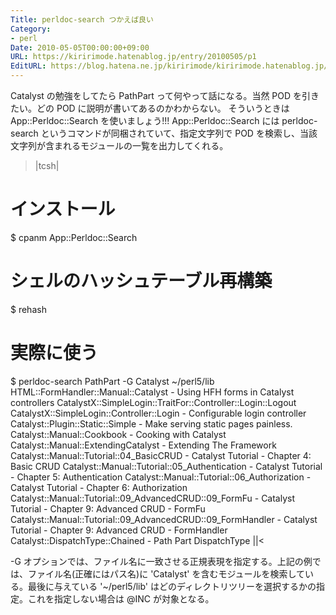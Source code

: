 ```yaml
---
Title: perldoc-search つかえば良い
Category:
- perl
Date: 2010-05-05T00:00:00+09:00
URL: https://kiririmode.hatenablog.jp/entry/20100505/p1
EditURL: https://blog.hatena.ne.jp/kiririmode/kiririmode.hatenablog.jp/atom/entry/8454420450078211915
---
```



Catalyst の勉強をしてたら PathPart って何やって話になる。当然 POD を引きたい。どの POD に説明が書いてあるのかわからない。
そういうときは App::Perldoc::Search を使いましょう!!!
App::Perldoc::Search には perldoc-search というコマンドが同梱されていて、指定文字列で POD を検索し、当該文字列が含まれるモジュールの一覧を出力してくれる。
>|tcsh|
# インストール
$ cpanm App::Perldoc::Search
# シェルのハッシュテーブル再構築
$ rehash
# 実際に使う
$ perldoc-search PathPart -G Catalyst ~/perl5/lib
HTML::FormHandler::Manual::Catalyst - Using HFH forms in Catalyst controllers
CatalystX::SimpleLogin::TraitFor::Controller::Login::Logout
CatalystX::SimpleLogin::Controller::Login - Configurable login controller
Catalyst::Plugin::Static::Simple - Make serving static pages painless.
Catalyst::Manual::Cookbook - Cooking with Catalyst
Catalyst::Manual::ExtendingCatalyst - Extending The Framework
Catalyst::Manual::Tutorial::04_BasicCRUD - Catalyst Tutorial - Chapter 4: Basic CRUD
Catalyst::Manual::Tutorial::05_Authentication - Catalyst Tutorial - Chapter 5: Authentication
Catalyst::Manual::Tutorial::06_Authorization - Catalyst Tutorial - Chapter 6: Authorization
Catalyst::Manual::Tutorial::09_AdvancedCRUD::09_FormFu - Catalyst Tutorial - Chapter 9: Advanced CRUD - FormFu
Catalyst::Manual::Tutorial::09_AdvancedCRUD::09_FormHandler - Catalyst Tutorial - Chapter 9: Advanced CRUD - FormHandler
Catalyst::DispatchType::Chained - Path Part DispatchType
||<

 -G オプションでは、ファイル名に一致させる正規表現を指定する。上記の例では、ファイル名(正確にはパス名)に 'Catalyst' を含むモジュールを検索している。最後に与えている '~/perl5/lib' はどのディレクトリツリーを選択するかの指定。これを指定しない場合は @INC が対象となる。
